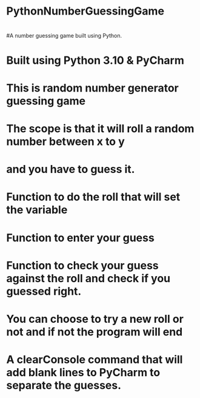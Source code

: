 # PythonNumberGuessingGame
#
#A number guessing game built using Python.
#
# Built using Python 3.10 & PyCharm
# This is random number generator guessing game
# The scope is that it will roll a random number between x to y
# and you have to guess it.
#
# Function to do the roll that will set the variable
# Function to enter your guess
# Function to check your guess against the roll and check if you guessed right.
# You can choose to try a new roll or not and if not the program will end
# A clearConsole command that will add blank lines to PyCharm to separate the guesses.
